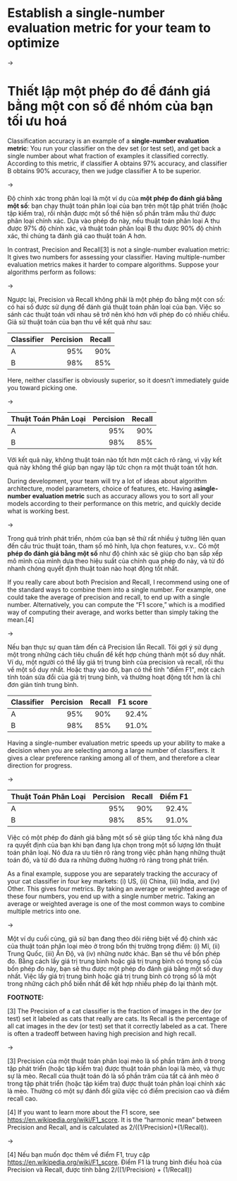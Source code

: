 # Establish a single-number evaluation metric for your team to optimize

->

# Thiết lập một phép đo để đánh giá bằng một con số để nhóm của bạn tối ưu hoá 

Classification accuracy is an example of a ​**single-number evaluation metric**​: You run your classifier on the dev set (or test set), and get back a single number about what fraction of examples it classified correctly. According to this metric, if classifier A obtains 97% accuracy, and classifier B obtains 90% accuracy, then we judge classifier A to be superior.

-> 

Độ chính xác trong phân loại là một ví dụ của **một phép đo đánh giá bằng một số**: bạn chạy thuật toán phân loại của bạn trên một tập phát triển (hoặc tập kiểm tra), rồi nhận được một số thể hiện số phần trăm mẫu thử được phân loại chính xác. Dựa vào phép đo này, nếu thuật toán phân loại A thu được 97% độ chính xác, và thuật toán phân loại B thu được 90% độ chính xác, thì chúng ta đánh giá cao thuật toán A hơn.

In contrast, Precision and Recall[3] is not a single-number evaluation metric: It gives two numbers for assessing your classifier. Having multiple-number evaluation metrics makes it harder to compare algorithms. Suppose your algorithms perform as follows:

->

Ngược lại, Precision và Recall không phải là một phép đo bằng một con số: có hai số được sử dụng để đánh giá thuật toán phân loại của bạn. Việc so sánh các thuật toán với nhau sẽ trở nên khó hơn với phép đo có nhiều chiều. Giả sử thuật toán của bạn thu về kết quả như sau:

| Classifier  | Percision | Recall |
| ----- | -------: | -------: |
| A  | 95%  | 90% |
| B  | 98%  | 85% |

Here, neither classifier is obviously superior, so it doesn’t immediately guide you toward picking one.

->

| Thuật Toán Phân Loại  | Percision | Recall |
| ----- | -------: | -------: |
| A  | 95%  | 90% |
| B  | 98%  | 85% |

Với kết quả này, không thuật toán nào tốt hơn một cách rõ ràng, vì vậy kết quả này không thể giúp bạn ngay lập tức chọn ra một thuật toán tốt hơn.

During development, your team will try a lot of ideas about algorithm architecture, model parameters, choice of features, etc. Having a **​single-number evaluation metric​**​ such as accuracy allows you to sort all your models according to their performance on this metric, and quickly decide what is working best.

-> 

Trong quá trình phát triển, nhóm của bạn sẽ thử rất nhiều ý tưởng liên quan đến cấu trúc thuật toán, tham số mô hình, lựa chọn features, v.v.. Có một **phép đo đánh giá bằng một số** như độ chính xác sẽ giúp cho bạn sắp xếp mô mình của mình dựa theo hiệu suất của chính qua phép đo này, và từ đó nhanh chóng quyết định thuật toán nào hoạt động tốt nhất.

If you really care about both Precision and Recall, I recommend using one of the standard ways to combine them into a single number. For example, one could take the average of precision and recall, to end up with a single number. Alternatively, you can compute the “F1 score,” which is a modified way of computing their average, and works better than simply taking the mean.[4]

->

Nếu bạn thực sự quan tâm đến cả Precision lẫn Recall. Tôi gợi ý sử dụng một trong những cách tiêu chuẩn để kết hợp chúng thành một số duy nhất. Ví dụ, một người có thể lấy giá trị trung bình của precision và recall, rồi thu về một số duy nhất. Hoặc thay vào đó, bạn có thể tính "điểm F1", một cách tính toán sửa đổi của giá trị trung bình, và thường hoạt động tốt hơn là chỉ đơn giản tính trung bình.

| Classifier  | Percision | Recall | F1 score |
| ----- | -------: | -------: | -----: |
| A  | 95%  | 90% | 92.4% |
| B  | 98%  | 85% | 91.0% |

Having a single-number evaluation metric speeds up your ability to make a decision when you are selecting among a large number of classifiers. It gives a clear preference ranking among all of them, and therefore a clear direction for progress.

->

| Thuật Toán Phân Loại | Percision | Recall | Điểm F1 |
| ----- | -------: | -------: | -----: |
| A  | 95%  | 90% | 92.4% |
| B  | 98%  | 85% | 91.0% |

Việc có một phép đo đánh giá bằng một số sẽ giúp tăng tốc khả năng đưa ra quyết định của bạn khi bạn đang lựa chọn trong một số lượng lớn thuật toán phân loại. Nó đưa ra ưu tiên rõ ràng trong việc phân hạng những thuật toán đó, và từ đó đưa ra những đường hướng rõ ràng trong phát triển. 

As a final example, suppose you are separately tracking the accuracy of your cat classifier in four key markets: (i) US, (ii) China, (iii) India, and (iv) Other. This gives four metrics. By taking an average or weighted average of these four numbers, you end up with a single number metric. Taking an average or weighted average is one of the most common ways to combine multiple metrics into one.

->

Một ví dụ cuối cùng, giả sử bạn đang theo dõi riêng biệt về độ chính xác của thuật toán phân loại mèo ở trong bốn thị trường trọng điểm: (i) Mĩ, (ii) Trung Quốc, (iii) Ấn Độ, và (iv) những nước khác. Bạn sẽ thu về bốn phép đo. Bằng cách lấy giá trị trung bình hoặc giá trị trung bình có trọng số của bốn phép đo này, bạn sẽ thu được một phép đo đánh giá bằng một số duy nhất. Việc lấy giá trị trung bình hoặc giá trị trung bình có trọng số là một trong những cách phổ biển nhất để kết hợp nhiều phép đo lại thành một.

**FOOTNOTE:**

[3] The Precision of a cat classifier is the fraction of images in the dev (or test) set it labeled as cats that really are cats. Its Recall is the percentage of all cat images in the dev (or test) set that it correctly labeled as a cat. There is often a tradeoff between having high precision and high recall.

->

[3] Precision của một thuật toán phân loại mèo là số phần trăm ảnh ở trong tập phát triển (hoặc tập kiểm tra) được thuật toán phân loại là mèo, và thực sự là mèo. Recall của thuật toán đó là số phần trăm của tất cả ảnh mèo ở trong tập phát triển (hoặc tập kiểm tra) được thuật toán phân loại chính xác là mèo. Thường có một sự đánh đổi giữa việc có điểm precision cao và điểm recall cao.

[4] If you want to learn more about the F1 score, see ​https://en.wikipedia.org/wiki/F1_score​. It is the “harmonic mean” between Precision and Recall, and is calculated as 2/((1/Precision)+(1/Recall)).

->

[4] Nếu bạn muốn đọc thêm về điểm F1, truy cập ​https://en.wikipedia.org/wiki/F1_score​. Điểm F1 là trung bình điều hoà của Precision và Recall, được tính bằng 2/((1/Precision) + (1/Recall))